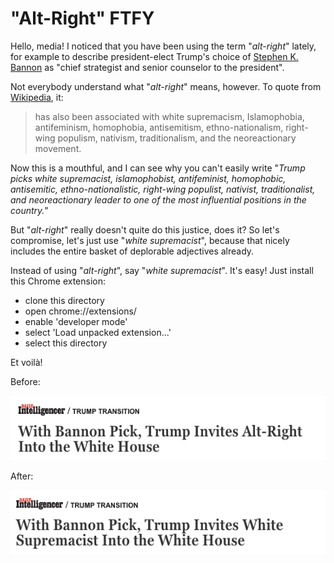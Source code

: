 "Alt-Right" FTFY
================

Hello, media!  I noticed that you have been using the
term "_alt-right_" lately, for example to describe
president-elect Trump's choice of [Stephen K.
Bannon](https://en.wikipedia.org/wiki/Stephen_Bannon)
as "chief strategist and senior counselor to the
president".

Not everybody understand what "_alt-right_" means,
however.  To quote from
[Wikipedia](https://en.wikipedia.org/wiki/Alt-right),
it:

> has also been associated with white supremacism,
> Islamophobia, antifeminism, homophobia,
> antisemitism, ethno-nationalism, right-wing
> populism, nativism, traditionalism, and the
> neoreactionary movement.

Now this is a mouthful, and I can see why you can't
easily write "_Trump picks white supremacist,
islamophobist, antifeminist, homophobic, antisemitic,
ethno-nationalistic, right-wing populist, nativist,
traditionalist, and neoreactionary leader to one of
the most influential positions in the country._"

But "_alt-right_" really doesn't quite do this justice,
does it?  So let's compromise, let's just use "_white
supremacist_", because that nicely includes the entire
basket of deplorable adjectives already.

Instead of using "_alt-right_", say "_white supremacist_".
It's easy!  Just install this Chrome extension:

- clone this directory
- open chrome://extensions/
- enable 'developer mode'
- select 'Load unpacked extension...'
- select this directory

Et voilà!

Before:

![before](https://github.com/jschauma/altright-ftfy/blob/master/before.png)

After:

![after](https://github.com/jschauma/altright-ftfy/blob/master/after.png)
